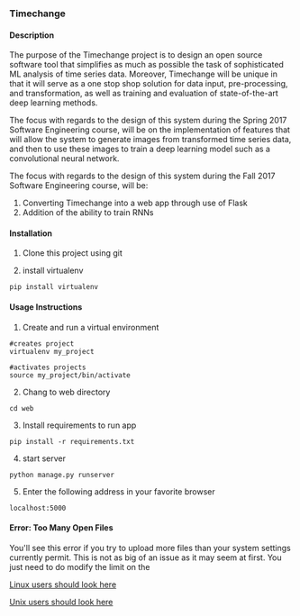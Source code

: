 ### Timechange

#### Description

The purpose of the Timechange project is to design an open source software tool that simplifies as much as possible the task of sophisticated ML analysis of time series data. Moreover, Timechange will be unique in that it will serve as a one stop shop solution for data input, pre-processing, and transformation, as well as training and evaluation of state-of-the-art deep learning methods. 


The focus with regards to the design of this system during the Spring 2017 Software Engineering course, will be on the implementation of features that will allow the system to generate images from transformed time series data, and then to use these images to train a deep learning model such as a convolutional neural network.


The focus with regards to the design of this system during the Fall 2017 Software Engineering course, will be: 
1. Converting Timechange into a web app through use of Flask
2. Addition of the ability to train RNNs 

#### Installation
1. Clone this project using git

2. install virtualenv
```
pip install virtualenv
```

#### Usage Instructions

1. Create and run a virtual environment
```
#creates project
virtualenv my_project             

#activates projects
source my_project/bin/activate    
```

2. Chang to web directory

```cd web```

3. Install requirements to run app

```pip install -r requirements.txt```

4. start server 

```python manage.py runserver```

5. Enter the following address in your favorite browser

```localhost:5000```

#### Error: Too Many Open Files

You'll see this error if you try to upload more files than your system settings currently permit. This is not as big of an issue as it may seem at first. You just need to do modify the limit on the 

[Linux users should look here](http://posidev.com/blog/2009/06/04/set-ulimit-parameters-on-ubuntu/)

[Unix users should look here](https://blog.dekstroza.io/ulimit-shenanigans-on-osx-el-capitan/)